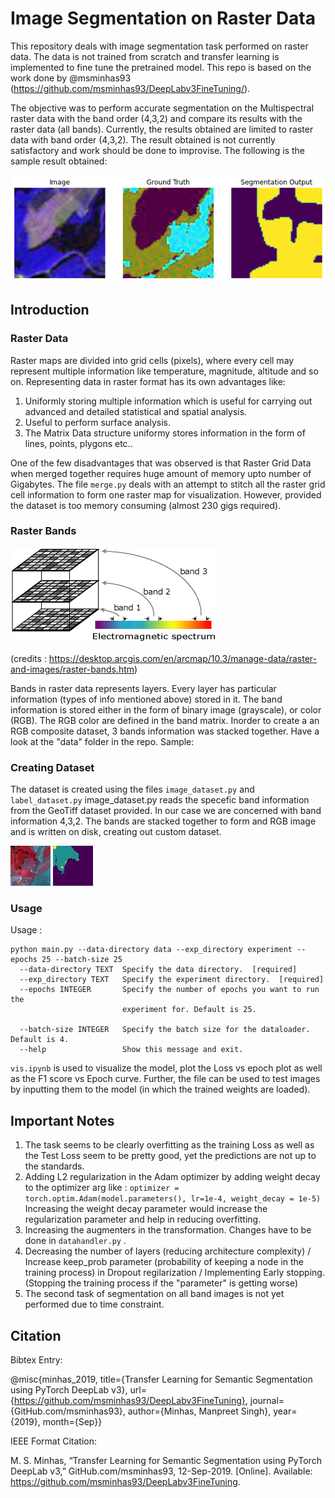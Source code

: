 # Image Segmentation on Raster Data #
This repository deals with image segmentation task performed on raster data. The data is not trained from scratch and transfer learning is implemented to fine tune the pretrained model. This repo is based on the work done by @msminhas93 (https://github.com/msminhas93/DeepLabv3FineTuning/).

The objective was to perform accurate segmentation on the Multispectral raster data with the band order (4,3,2) and compare its results with the raster data (all bands). Currently, the results obtained are limited to raster data with band order (4,3,2). The result obtained is not currently satisfactory and work should be done to improvise.
The following is the sample result obtained: 

![Samples Segmentation output](./experiment/SegmentationOutput_Bands_432.png)

## Introduction ##
### Raster Data ###
Raster maps are divided into grid cells (pixels), where every cell may represent multiple information like temperature, magnitude, altitude and so on. Representing data in raster format has its own advantages like:
1. Uniformly storing multiple information which is useful for carrying out advanced and detailed statistical and spatial analysis.
2. Useful to perform surface analysis.
3. The Matrix Data structure uniformy stores information in the form of lines, points, plygons etc..

One of the few disadvantages that was observed is that Raster Grid Data when merged together requires huge amount of memory upto number of Gigabytes. The file ```merge.py``` deals with an attempt to stitch all the raster grid cell information to form one raster map for visualization. However, provided the dataset is too memory consuming (almost 230 gigs required).

### Raster Bands ###
![Sample raster band info](./experiment/raster_band.gif)

(credits : https://desktop.arcgis.com/en/arcmap/10.3/manage-data/raster-and-images/raster-bands.htm)

Bands in raster data represents layers. Every layer has particular information (types of info mentioned above) stored in it. The band information is stored either in the form of binary image (grayscale), or color (RGB). The RGB color are defined in the band matrix.
Inorder to create a an RGB composite dataset, 3 bands information was stacked together. Have a look at the "data" folder in the repo.
Sample:

### Creating Dataset ###
The dataset is created using the files ```image_dataset.py``` and ```label_dataset.py```
image_dataset.py reads the specefic band information from the GeoTiff dataset provided. In our case we are concerned with band information 4,3,2. The bands are stacked together to form and RGB image and is written on disk, creating out custom dataset. 

![Samples Images](./data/Images/img_1.jpg)
![Samples Masks](./data/Masks/img_1.jpg)

### Usage ###
Usage : 
```
python main.py --data-directory data --exp_directory experiment --epochs 25 --batch-size 25
  --data-directory TEXT  Specify the data directory.  [required]
  --exp_directory TEXT   Specify the experiment directory.  [required]
  --epochs INTEGER       Specify the number of epochs you want to run the
                         experiment for. Default is 25.

  --batch-size INTEGER   Specify the batch size for the dataloader. Default is 4.
  --help                 Show this message and exit.
```

```vis.ipynb``` is used to visualize the model, plot the Loss vs epoch plot as well as the F1 score vs Epoch curve.
Further, the file can be used to test images by inputting them to the model (in which the trained weights are loaded).

## Important Notes ##

1. The task seems to be clearly overfitting as the training Loss as well as the Test Loss seem to be pretty good, yet the predictions are not up to the standards.
2. Adding L2 regularization in the Adam optimizer by adding weight decay to the optimizer arg like : ```optimizer = torch.optim.Adam(model.parameters(), lr=1e-4, weight_decay = 1e-5)``` Increasing the weight decay parameter would increase the regularization parameter and help in reducing overfitting.
3. Increasing the augmenters in the transformation. Changes have to be done in ```datahandler.py``` .
3. Decreasing the number of layers (reducing architecture complexity) / Increase keep_prob parameter (probability of keeping a node in the training process) in Dropout regilarization / Implementing Early stopping. (Stopping the training process if the "parameter" is getting worse)
4. The second task of segmentation on all band images is not yet performed due to time constraint.

## Citation ##
Bibtex Entry:

@misc{minhas_2019, title={Transfer Learning for Semantic Segmentation using PyTorch DeepLab v3}, url={https://github.com/msminhas93/DeepLabv3FineTuning}, journal={GitHub.com/msminhas93}, author={Minhas, Manpreet Singh}, year={2019}, month={Sep}}

IEEE Format Citation:

M. S. Minhas, “Transfer Learning for Semantic Segmentation using PyTorch DeepLab v3,” GitHub.com/msminhas93, 12-Sep-2019. [Online]. Available: https://github.com/msminhas93/DeepLabv3FineTuning.